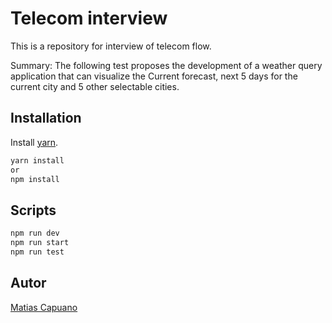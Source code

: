 # Telecom interview

This is a repository for interview of telecom flow.

Summary:
The following test proposes the development of a weather query application that can visualize the
Current forecast, next 5 days for the current city and 5 other selectable cities.

## Installation

Install [yarn](https://yarnpkg.com/).

```bash
yarn install
or
npm install
```

## Scripts

```bash
npm run dev
npm run start
npm run test

```

## Autor

[Matias Capuano](https://www.linkedin.com/in/matias-capuano/)
